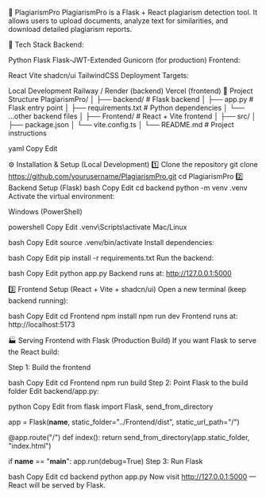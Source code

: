 📄 PlagiarismPro
PlagiarismPro is a Flask + React plagiarism detection tool.
It allows users to upload documents, analyze text for similarities, and download detailed plagiarism reports.

🚀 Tech Stack
Backend:

Python
Flask
Flask-JWT-Extended
Gunicorn (for production)
Frontend:

React
Vite
shadcn/ui
TailwindCSS
Deployment Targets:

Local Development
Railway / Render (backend)
Vercel (frontend)
📂 Project Structure
PlagiarismPro/ │ ├── backend/ # Flask backend │ ├── app.py # Flask entry point │ ├── requirements.txt # Python dependencies │ └── ...other backend files │ ├── Frontend/ # React + Vite frontend │ ├── src/ │ ├── package.json │ └── vite.config.ts │ └── README.md # Project instructions

yaml Copy Edit

⚙ Installation & Setup (Local Development)
1️⃣ Clone the repository
git clone https://github.com/yourusername/PlagiarismPro.git
cd PlagiarismPro
2️⃣ Backend Setup (Flask)
bash
Copy
Edit
cd backend
python -m venv .venv
Activate the virtual environment:

Windows (PowerShell)

powershell
Copy
Edit
.venv\Scripts\activate
Mac/Linux

bash
Copy
Edit
source .venv/bin/activate
Install dependencies:

bash
Copy
Edit
pip install -r requirements.txt
Run the backend:

bash
Copy
Edit
python app.py
Backend runs at: http://127.0.0.1:5000

3️⃣ Frontend Setup (React + Vite + shadcn/ui)
Open a new terminal (keep backend running):

bash
Copy
Edit
cd Frontend
npm install
npm run dev
Frontend runs at: http://localhost:5173

🏭 Serving Frontend with Flask (Production Build)
If you want Flask to serve the React build:

Step 1: Build the frontend

bash
Copy
Edit
cd Frontend
npm run build
Step 2: Point Flask to the build folder
Edit backend/app.py:

python
Copy
Edit
from flask import Flask, send_from_directory

app = Flask(__name__, static_folder="../Frontend/dist", static_url_path="/")

@app.route("/")
def index():
    return send_from_directory(app.static_folder, "index.html")

if __name__ == "__main__":
    app.run(debug=True)
Step 3: Run Flask

bash
Copy
Edit
cd backend
python app.py
Now visit http://127.0.0.1:5000 — React will be served by Flask.
